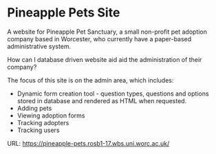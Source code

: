 # Pineapple Pets Site
 A website for Pineapple Pet Sanctuary, a small non-profit pet adoption company based in Worcester, who currently have a paper-based administrative system. 
 
How can I database driven website aid aid the administration of their company?
 
The focus of this site is on the admin area, which includes:
- Dynamic form creation tool - question types, questions and options stored in database and rendered as HTML when requested.
- Adding pets
- Viewing adoption forms
- Tracking adopters
- Tracking users
 
 URL: https://pineapple-pets.rosb1-17.wbs.uni.worc.ac.uk/
